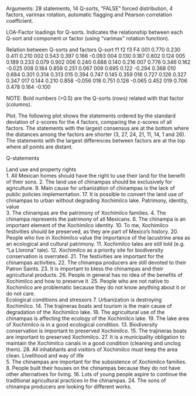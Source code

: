 Arguments: 28 statements, 14 Q-sorts, “FALSE” forced distribution, 4 factors, 
varimax rotation, automatic flagging and Pearson correlation coefficient. 

LOA-Factor loadings for Q-sorts. Indicates the relationship between each Q-sort 
and component or factor (using “varimax” rotation function).

Relation between Q-sorts and factors
Q-sort 	f1	f2	f3	F4
001	0.770	0.230	0.411	0.210
002	0.543	0.397	0.166	-0.093
004	0.130	0.187	0.802	0.124
005	0.189	0.233	0.079	0.902
006	0.240	0.688	0.140	0.216
007	0.776	0.346	0.162	-0.025
008	0.184	0.859	0.251	0.067
009	0.695	0.122	-0.294	0.368
010	0.684	0.301	0.314	0.313
015	0.394	0.747	0.145	0.359
016	0.727	0.126	0.327	0.347
017	0.144	0.210	0.858	-0.056
018	0.751	0.126	-0.065	0.452
019	0.706	0.478	0.184	-0.100

NOTE: Bold numbers (>0.5) are the Q-sorts (rows) related with that factor (columns).

Plot. The following plot shows the statements ordered by the standard deviation
 of z-scores for the 4 factors, comparing the z-scores of all factors. The statements
 with the largest consensus are at the bottom where the distances among the factors are shorter
 (3, 27, 24, 21, 11, 14, 1 and 26). The statements with the largest differences between factors
 are at the top where all points are distant. 
 

Q-statements

Land use and property rights	
	1. All Mexican homes should have the right to use their land for the benefit of their sons.
	2. The land use of chinampas should be exclusively for agriculture.
	9. Main cause for urbanization of chinampas is the lack of public policies implementation.
	17. It is possible to convert the land use of chinampas to urban without degrading Xochimilco lake.
Patrimony, identity, value	
	3. The chinampas are the patrimony of Xochimilco families.
	4. The chinampa represents the patrimony of all Mexicans.
	6. The chinampa is an important element of the Xochimilco identity.
	10. To me, Xochimilco festivities should be preserved, as they are part of Mexico’s history.
	20. People who live in Xochimilco value the importance of the lacustrine area as an ecological and cultural patrimony.
	11. Xochimilco tales are still told (e.g. “La Llorona” tale).
	12. Xochimilco as a priority site for biodiversity conservation is overrated.
	21. The festivities are important for the chinampas activities.
	22. The chinampa producers are still devoted to their Patron Saints. 
	23. It is important to bless the chinampas and their agricultural products. 
	26. People in general has no idea of the benefits of Xochimilco and how to preserve it. 
	25. People who are not native to Xochimilco are problematic because they do not know anything about it or do not care.  
Ecological conditions and stressors	
	7. Urbanization is destroying Xochimilco. 
	14. The trajineras boats and tourism is the main cause of degradation of the Xochimilco lake. 
	18. The agricultural use of the chinampas is affecting the ecology of the Xochimilco lake.
	19. The lake area of Xochimilco is in a good ecological condition.
	13. Biodiversity conservation is important to preserved Xochimilco. 
	15. The trajineras boats are important to preserved Xochimilco. 
	27. It is a municipality obligation to maintain the Xochimilco canals in a good condition (cleaning and unclog them).
	28. All inhabitants and visitors of Xochimilco must keep the area clean. 
Livelihood and way of life	
	5. The chinampas are important for the subsistence of Xochimilco families. 
	8. People built their houses on the chinampas because they do not have other alternatives for living.
	16. Lots of young people aspire to continue the traditional agricultural practices in the chinampas. 
	24. The sons of chinampa producers are looking for different works.


